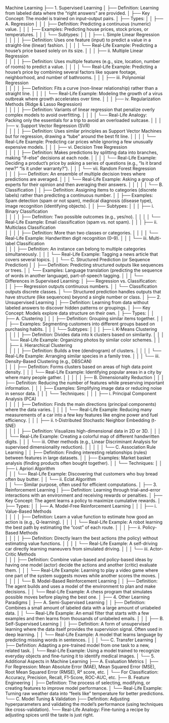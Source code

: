 Machine Learning
├── 1. Supervised Learning
│   ├── Definition: Learning from labeled data where the “right answers” are provided.
│   ├── Key Concept: The model is trained on input–output pairs.
│   ├── Types:
│   │   ├── A. Regression 
│   │   │   ├── Definition: Predicting a continuous (numeric) value.
│   │   │   ├── Examples: Predicting house prices, stock prices, or temperatures.
│   │   │   └── Subtypes:
│   │   │       ├── i. Simple Linear Regression  
│   │   │       │    ├── Definition: Uses one feature (input) to predict a value in a straight-line (linear) fashion.
│   │   │       │    └── Real-Life Example: Predicting a house’s price based solely on its size.
│   │   │       ├── ii. Multiple Linear Regression  
│   │   │       │    ├── Definition: Uses multiple features (e.g., size, location, number of rooms) to predict a value.
│   │   │       │    └── Real-Life Example: Predicting a house’s price by combining several factors like square footage, neighborhood, and number of bathrooms.
│   │   │       ├── iii. Polynomial Regression  
│   │   │       │    ├── Definition: Fits a curve (non-linear relationship) rather than a straight line.
│   │   │       │    └── Real-Life Example: Modeling the growth of a virus outbreak where growth accelerates over time.
│   │   │       ├── iv. Regularization Methods (Ridge & Lasso Regression)  
│   │   │       │    ├── Definition: Variants of linear regression that penalize overly complex models to avoid overfitting.
│   │   │       │    └── Real-Life Analogy: Packing only the essentials for a trip to avoid an overloaded suitcase.
│   │   │       ├── v. Support Vector Regression (SVR)  
│   │   │       │    ├── Definition: Uses similar principles as Support Vector Machines but for regression, drawing a “tube” around the best fit line.
│   │   │       │    └── Real-Life Example: Predicting car prices while ignoring a few unusually expensive models.
│   │   │       ├── vi. Decision Tree Regression  
│   │   │       │    ├── Definition: Makes predictions by splitting data into branches, making “if–else” decisions at each node.
│   │   │       │    └── Real-Life Example: Deciding a product’s price by asking a series of questions (e.g., “Is it brand new?” “Is it under warranty?”).
│   │   │       └── vii. Random Forest Regression  
│   │   │            ├── Definition: An ensemble of multiple decision trees where predictions are averaged.
│   │   │            └── Real-Life Example: Asking a group of experts for their opinion and then averaging their answers.
│   │   │
│   │   └── B. Classification 
│   │       ├── Definition: Assigning items to categories (discrete labels) rather than predicting a continuous number.
│   │       ├── Examples: Spam detection (spam or not spam), medical diagnosis (disease type), image recognition (identifying objects).
│   │       ├── Subtypes:
│   │       │   ├── i. Binary Classification  
│   │       │   │    ├── Definition: Two possible outcomes (e.g., yes/no).
│   │       │   │    └── Real-Life Example: Email classification (spam vs. not spam).
│   │       │   ├── ii. Multiclass Classification  
│   │       │   │    ├── Definition: More than two classes or categories.
│   │       │   │    └── Real-Life Example: Handwritten digit recognition (0–9).
│   │       │   └── iii. Multi-label Classification  
│   │       │        ├── Definition: An instance can belong to multiple categories simultaneously.
│   │       │        └── Real-Life Example: Tagging a news article that covers several topics.
│   │       └── C. Structured Prediction (or Sequence Prediction)
│   │           ├── Definition: Predicting structured outputs like sequences or trees.
│   │           └── Examples: Language translation (predicting the sequence of words in another language), part-of-speech tagging.
│   │
│   └── Differences in Supervised Learning:
│       ├── Regression vs. Classification:  
│       │   ├── Regression outputs continuous numbers.
│       │   └── Classification outputs discrete classes.
│       └── Structured prediction handles outputs that have structure (like sequences) beyond a single number or class.
│
├── 2. Unsupervised Learning
│   ├── Definition: Learning from data without labeled answers to discover hidden patterns or groupings.
│   ├── Key Concept: Models explore data structure on their own.
│   ├── Types:
│   │   ├── A. Clustering
│   │   │   ├── Definition: Grouping similar items together.
│   │   │   ├── Examples: Segmenting customers into different groups based on purchasing habits.
│   │   │   └── Subtypes:
│   │   │       ├── i. K-Means Clustering  
│   │   │       │    ├── Definition: Divides data into k clusters based on similarity.
│   │   │       │    └── Real-Life Example: Organizing photos by similar color schemes.
│   │   │       ├── ii. Hierarchical Clustering  
│   │   │       │    ├── Definition: Builds a tree (dendrogram) of clusters.
│   │   │       │    └── Real-Life Example: Arranging similar species in a family tree.
│   │   │       └── iii. Density-Based Clustering (e.g., DBSCAN)  
│   │   │            ├── Definition: Forms clusters based on areas of high data point density.
│   │   │            └── Real-Life Example: Identifying popular areas in a city by where many people gather.
│   │   │
│   │   ├── B. Dimensionality Reduction
│   │   │   ├── Definition: Reducing the number of features while preserving important information.
│   │   │   ├── Examples: Simplifying image data or reducing noise in sensor data.
│   │   │   └── Techniques:
│   │   │       ├── i. Principal Component Analysis (PCA)  
│   │   │       │    ├── Definition: Finds the main directions (principal components) where the data varies.
│   │   │       │    └── Real-Life Example: Reducing many measurements of a car into a few key features like engine power and fuel efficiency.
│   │   │       ├── ii. t-Distributed Stochastic Neighbor Embedding (t-SNE)  
│   │   │       │    ├── Definition: Visualizes high-dimensional data in 2D or 3D.
│   │   │       │    └── Real-Life Example: Creating a colorful map of different handwritten digits.
│   │   │       └── iii. Other methods (e.g., Linear Discriminant Analysis for supervised dimensionality reduction).
│   │   │
│   │   └── C. Association Rule Learning
│   │       ├── Definition: Finding interesting relationships (rules) between features in large datasets.
│   │       ├── Examples: Market basket analysis (finding products often bought together).
│   │       └── Techniques:
│   │           ├── i. Apriori Algorithm  
│   │           │    └── Real-Life Example: Discovering that customers who buy bread often buy butter.
│   │           └── ii. Eclat Algorithm  
│   │                └── Similar purpose, often used for efficient computations.
│
├── 3. Reinforcement Learning
│   ├── Definition: Learning through trial-and-error interactions with an environment and receiving rewards or penalties.
│   ├── Key Concept: The agent learns a policy to maximize cumulative rewards.
│   ├── Types:
│   │   ├── A. Model-Free Reinforcement Learning
│   │   │   ├── i. Value-Based Methods  
│   │   │   │    ├── Definition: Learn a value function to estimate how good an action is (e.g., Q-learning).
│   │   │   │    └── Real-Life Example: A robot learning the best path by estimating the “cost” of each route.
│   │   │   ├── ii. Policy-Based Methods  
│   │   │   │    ├── Definition: Directly learn the best actions (the policy) without estimating value functions.
│   │   │   │    └── Real-Life Example: A self-driving car directly learning maneuvers from simulated driving.
│   │   │   └── iii. Actor-Critic Methods  
│   │   │        ├── Definition: Combine value-based and policy-based ideas by having one model (actor) decide the actions and another (critic) evaluate them.
│   │   │        └── Real-Life Example: Learning to play a video game where one part of the system suggests moves while another scores the moves.
│   │   │
│   │   └── B. Model-Based Reinforcement Learning
│   │        ├── Definition: The agent builds and uses a model of the environment to plan and make decisions.
│   │        └── Real-Life Example: A chess program that simulates possible moves before playing the best one.
│
├── 4. Other Learning Paradigms
│   ├── A. Semi-Supervised Learning
│   │   ├── Definition: Combines a small amount of labeled data with a large amount of unlabeled data.
│   │   └── Real-Life Example: An email filter that starts with a few examples and then learns from thousands of unlabeled emails.
│   │
│   ├── B. Self-Supervised Learning
│   │   ├── Definition: A form of unsupervised learning where the data itself provides the supervision signal. Often used in deep learning.
│   │   └── Real-Life Example: A model that learns language by predicting missing words in sentences.
│   │
│   └── C. Transfer Learning
│       ├── Definition: Adapting a pre-trained model from one task to a new, related task.
│       └── Real-Life Example: Using a model trained to recognize everyday objects and fine-tuning it to identify medical images.
│
└── 5. Additional Aspects in Machine Learning
    ├── A. Evaluation Metrics
    │   ├── For Regression: Mean Absolute Error (MAE), Mean Squared Error (MSE), Root Mean Squared Error (RMSE), R² score, etc.
    │   └── For Classification: Accuracy, Precision, Recall, F1-Score, ROC-AUC, etc.
    ├── B. Feature Engineering
    │   ├── Definition: The process of selecting, modifying, or creating features to improve model performance.
    │   └── Real-Life Example: Turning raw weather data into “feels like” temperature for better predictions.
    └── C. Model Tuning & Validation
        ├── Definition: Adjusting hyperparameters and validating the model’s performance (using techniques like cross-validation).
        └── Real-Life Analogy: Fine-tuning a recipe by adjusting spices until the taste is just right.
